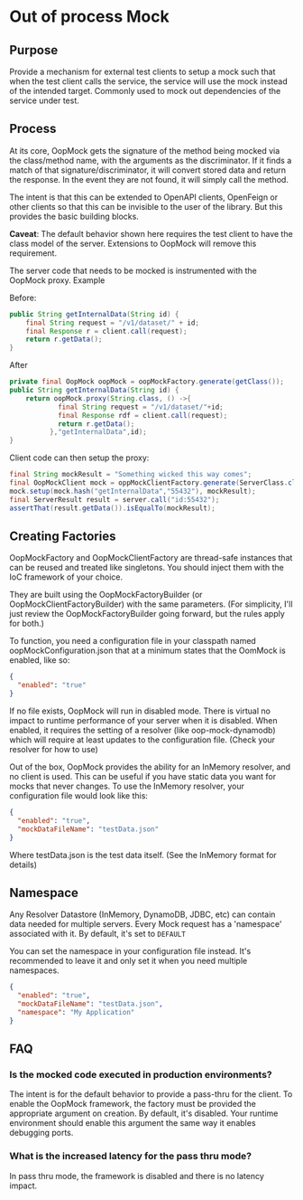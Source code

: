 # Out of process Mock

## Purpose

Provide a mechanism for external test clients to setup a mock such that
when the test client calls the service, the service will use the mock
instead of the intended target. Commonly used to mock out dependencies
of the service under test.

## Process

At its core, OopMock gets the signature of the method being mocked via the
class/method name, with the arguments as the discriminator. If it finds a
match of that signature/discriminator, it will convert stored data and
return the response. In the event they are not found, it will simply call
the method.

The intent is that this can be extended to OpenAPI clients, OpenFeign or
other clients so that this can be invisible to the user of the library.
But this provides the basic building blocks.

**Caveat**: The default behavior shown here requires the test client to
have the class model of the server. Extensions to OopMock will remove this
requirement.

The server code that needs to be mocked is instrumented with the OopMock
proxy. Example

Before:

```java
public String getInternalData(String id) {
    final String request = "/v1/dataset/" + id;
    final Response r = client.call(request);
    return r.getData();
}
```

After

```java
private final OopMock oopMock = oopMockFactory.generate(getClass());
public String getInternalData(String id) {
    return oopMock.proxy(String.class, () ->{
            final String request = "/v1/dataset/"+id;
            final Response rdf = client.call(request);
            return r.getData();
          },"getInternalData",id);
}
```

Client code can then setup the proxy:

```java
final String mockResult = "Something wicked this way comes";
final OopMockClient mock = oppMockClientFactory.generate(ServerClass.class);
mock.setup(mock.hash("getInternalData","55432"), mockResult);
final ServerResult result = server.call("id:55432");
assertThat(result.getData()).isEqualTo(mockResult);
```

## Creating Factories

OopMockFactory and OopMockClientFactory are thread-safe instances that can be reused and
treated like singletons. You should inject them with the IoC framework of your choice.

They are built using the OopMockFactoryBuilder (or OopMockClientFactoryBuilder) with the same
parameters. (For simplicity, I'll just review the OopMockFactoryBuilder going forward, but the rules
apply for both.)

To function, you need a configuration file in your classpath named oopMockConfiguration.json that
at a minimum states that the OomMock is enabled, like so:

```json
{
  "enabled": "true"
}
```

If no file exists, OopMock will run in disabled mode. There is virtual no impact to runtime
performance of your server when it is disabled. When enabled, it requires the setting of a
resolver (like oop-mock-dynamodb) which will require at least updates to the configuration file.
(Check your resolver for how to use)

Out of the box, OopMock provides the ability for an InMemory resolver, and no client is used.
This can be useful if you have static data you want for mocks that never changes. To use the
InMemory resolver, your configuration file would look like this:

```json
{
  "enabled": "true",
  "mockDataFileName": "testData.json"
}
```

Where testData.json is the test data itself. (See the InMemory format for details)

## Namespace

Any Resolver Datastore (InMemory, DynamoDB, JDBC, etc) can contain data needed for multiple
servers. Every Mock request has a 'namespace' associated with it. By default, it's set to ```DEFAULT```

You can set the namespace in your configuration file instead. It's recommended to leave it
and only set it when you need multiple namespaces.

```json
{
  "enabled": "true",
  "mockDataFileName": "testData.json",
  "namespace": "My Application"
}
```

## FAQ

### Is the mocked code executed in production environments?

The intent is for the default behavior to provide a pass-thru for the
client. To enable the OopMock framework, the factory must be provided
the appropriate argument on creation. By default, it's disabled. Your
runtime environment should enable this argument the same way it enables
debugging ports.

### What is the increased latency for the pass thru mode?

In pass thru mode, the framework is disabled and there is no latency impact.